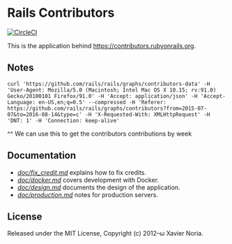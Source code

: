 # Rails Contributors

[![CircleCI](https://circleci.com/gh/rails/rails-contributors.svg?style=svg)](https://circleci.com/gh/rails/rails-contributors)

This is the application behind https://contributors.rubyonrails.org.

## Notes

```
curl 'https://github.com/rails/rails/graphs/contributors-data' -H 'User-Agent: Mozilla/5.0 (Macintosh; Intel Mac OS X 10.15; rv:91.0) Gecko/20100101 Firefox/91.0' -H 'Accept: application/json' -H 'Accept-Language: en-US,en;q=0.5' --compressed -H 'Referer: https://github.com/rails/rails/graphs/contributors?from=2015-07-07&to=2016-08-14&type=c' -H 'X-Requested-With: XMLHttpRequest' -H 'DNT: 1' -H 'Connection: keep-alive'
```

^^ We can use this to get the contributors contributions by week

## Documentation

* [*doc/fix_credit.md*](doc/fix_credit.md) explains how to fix credits.
* [*doc/docker.md*](doc/docker.md) covers development with Docker.
* [*doc/design.md*](doc/design.md) documents the design of the application.
* [*doc/production.md*](doc/production.md) notes for production servers.

## License

Released under the MIT License, Copyright (c) 2012–<i>ω</i> Xavier Noria.
